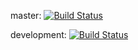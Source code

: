 master: [![Build Status](https://travis-ci.com/Vetrinus/memcached.svg?branch=master)](https://travis-ci.com/Vetrinus/memcached)


development: [![Build Status](https://travis-ci.com/Vetrinus/memcached.svg?branch=development)](https://travis-ci.com/Vetrinus/memcached)

